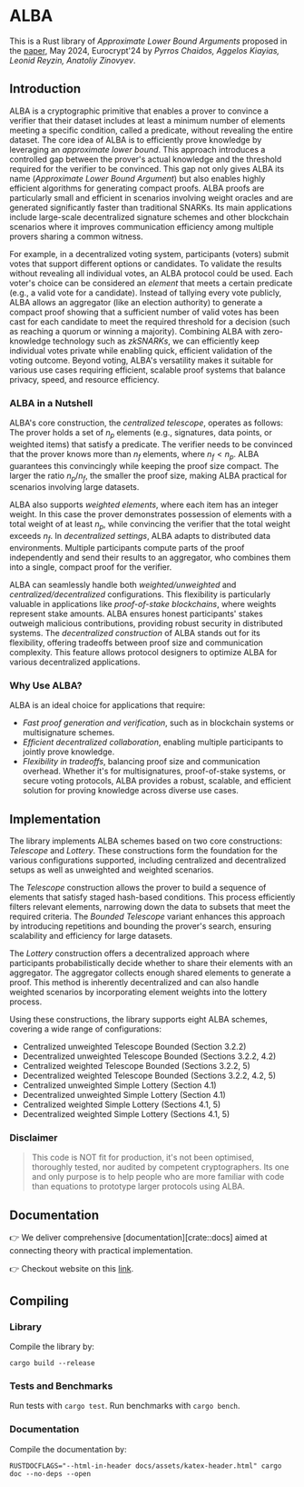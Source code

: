 # ALBA
This is a Rust library of _Approximate Lower Bound Arguments_ proposed in the [paper](https://iohk.io/en/research/library/papers/approximate-lower-bound-arguments/), May 2024, Eurocrypt'24 by _Pyrros Chaidos, Aggelos Kiayias, Leonid Reyzin, Anatoliy Zinovyev_.

## Introduction
ALBA is a cryptographic primitive that enables a prover to convince a verifier that their dataset includes at least a minimum number of elements meeting a specific condition, called a predicate, without revealing the entire dataset.
The core idea of ALBA is to efficiently prove knowledge by leveraging an *approximate lower bound*. 
This approach introduces a controlled gap between the prover's actual knowledge and the threshold required for the verifier to be convinced. 
This gap not only gives ALBA its name (_Approximate Lower Bound Argument_) but also enables highly efficient algorithms for generating compact proofs.
ALBA proofs are particularly small and efficient in scenarios involving weight oracles and are generated significantly faster than traditional SNARKs.
Its main applications include large-scale decentralized signature schemes and other blockchain scenarios where it improves communication efficiency among multiple provers sharing a common witness.

For example, in a decentralized voting system, participants (voters) submit votes that support different options or candidates.
To validate the results without revealing all individual votes, an ALBA protocol could be used.
Each voter's choice can be considered an _element_ that meets a certain predicate (e.g., a valid vote for a candidate).
Instead of tallying every vote publicly, ALBA allows an aggregator (like an election authority) to generate a compact proof showing that a sufficient number of valid votes has been cast for each candidate to meet the required threshold for a decision (such as reaching a quorum or winning a majority).
Combining ALBA with zero-knowledge technology such as _zkSNARKs_, we can efficiently keep individual votes private while enabling quick, efficient validation of the voting outcome.
Beyond voting, ALBA's versatility makes it suitable for various use cases requiring efficient, scalable proof systems that balance privacy, speed, and resource efficiency.

### ALBA in a Nutshell
ALBA's core construction, the _centralized telescope_, operates as follows:  
The prover holds a set of $n_p$ elements (e.g., signatures, data points, or weighted items) that satisfy a predicate. 
The verifier needs to be convinced that the prover knows more than $n_f$ elements, where $n_f < n_p$. 
ALBA guarantees this convincingly while keeping the proof size compact.
The larger the ratio $n_p / n_f$, the smaller the proof size, making ALBA practical for scenarios involving large datasets.

ALBA also supports *weighted elements*, where each item has an integer weight. 
In this case the prover demonstrates possession of elements with a total weight of at least $n_p$, while convincing the verifier that the total weight exceeds $n_f$.
In *decentralized settings*, ALBA adapts to distributed data environments. 
Multiple participants compute parts of the proof independently and send their results to an aggregator, who combines them into a single, compact proof for the verifier.

ALBA can seamlessly handle both *weighted/unweighted* and *centralized/decentralized* configurations. 
This flexibility is particularly valuable in applications like *proof-of-stake blockchains*, where weights represent stake amounts. 
ALBA ensures honest participants' stakes outweigh malicious contributions, providing robust security in distributed systems.
The *decentralized construction* of ALBA stands out for its flexibility, offering tradeoffs between proof size and communication complexity. 
This feature allows protocol designers to optimize ALBA for various decentralized applications.

### Why Use ALBA?
ALBA is an ideal choice for applications that require:
- *Fast proof generation and verification*, such as in blockchain systems or multisignature schemes.
- *Efficient decentralized collaboration*, enabling multiple participants to jointly prove knowledge.
- *Flexibility in tradeoffs*, balancing proof size and communication overhead.
Whether it's for multisignatures, proof-of-stake systems, or secure voting protocols, ALBA provides a robust, scalable, and efficient solution for proving knowledge across diverse use cases.

## Implementation
The library implements ALBA schemes based on two core constructions: *Telescope* and *Lottery*. 
These constructions form the foundation for the various configurations supported, including centralized and decentralized setups as well as unweighted and weighted scenarios.

The *Telescope* construction allows the prover to build a sequence of elements that satisfy staged hash-based conditions. 
This process efficiently filters relevant elements, narrowing down the data to subsets that meet the required criteria. 
The *Bounded Telescope* variant enhances this approach by introducing repetitions and bounding the prover's search, ensuring scalability and efficiency for large datasets.

The *Lottery* construction offers a decentralized approach where participants probabilistically decide whether to share their elements with an aggregator. 
The aggregator collects enough shared elements to generate a proof. 
This method is inherently decentralized and can also handle weighted scenarios by incorporating element weights into the lottery process.

Using these constructions, the library supports eight ALBA schemes, covering a wide range of configurations:
- Centralized unweighted Telescope Bounded (Section 3.2.2)
- Decentralized unweighted Telescope Bounded (Sections 3.2.2, 4.2)
- Centralized weighted Telescope Bounded (Sections 3.2.2, 5)
- Decentralized weighted Telescope Bounded (Sections 3.2.2, 4.2, 5)
- Centralized unweighted Simple Lottery (Section 4.1)
- Decentralized unweighted Simple Lottery (Section 4.1)
- Centralized weighted Simple Lottery (Sections 4.1, 5)
- Decentralized weighted Simple Lottery (Sections 4.1, 5)


### Disclaimer
> This code is NOT fit for production, it's not been optimised, thoroughly tested, nor audited by competent cryptographers.
> Its one and only purpose is to help people who are more familiar with code than equations to prototype larger protocols using ALBA.

## Documentation
👉 We deliver comprehensive [documentation][crate::docs] aimed at connecting theory with practical implementation.

👉 Checkout website on this [link](https://alba.cardano-scaling.org).

## Compiling

### Library
Compile the library by:
```shell
cargo build --release
```

### Tests and Benchmarks
Run tests with `cargo test`. Run benchmarks with `cargo bench`. 

### Documentation
Compile the documentation by:
```shell
RUSTDOCFLAGS="--html-in-header docs/assets/katex-header.html" cargo doc --no-deps --open
```
